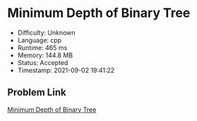 # Minimum Depth of Binary Tree

- Difficulty: Unknown
- Language: cpp
- Runtime: 465 ms
- Memory: 144.8 MB
- Status: Accepted
- Timestamp: 2021-09-02 19:41:22

## Problem Link
[Minimum Depth of Binary Tree](https://leetcode.com/problems/minimum-depth-of-binary-tree)

